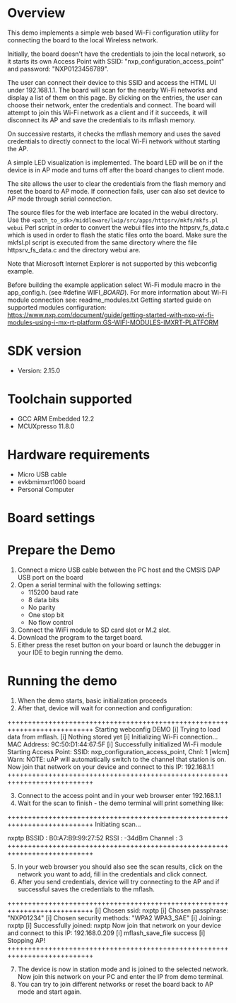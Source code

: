 Overview
========
This demo implements a simple web based Wi-Fi configuration utility for connecting the board to the local Wireless network. 

Initially, the board doesn't have the credentials to join the local network, so it starts its own Access Point with SSID: "nxp_configuration_access_point" and password: "NXP0123456789".

The user can connect their device to this SSID and access the HTML UI under 192.168.1.1. The board will scan for the nearby Wi-Fi networks and display a list of them on this page. By clicking on the entries, the user can choose their network, enter the credentials and connect. The board will attempt to join this Wi-Fi network as a client and if it succeeds, it will disconnect its AP and save the credentials to its mflash memory.

On successive restarts, it checks the mflash memory and uses the saved credentials to directly connect to the local Wi-Fi network without starting the AP. 

A simple LED visualization is implemented. The board LED will be on if the device is in AP mode and turns off after the board changes to client mode.

The site allows the user to clear the credentials from the flash memory and reset the board to AP mode. If connection fails, user can also set device to AP mode through serial connection.

The source files for the web interface are located in the webui directory. Use the `<path_to_sdk>/middleware/lwip/src/apps/httpsrv/mkfs/mkfs.pl webui` Perl script in order to convert the webui files into the httpsrv_fs_data.c which is used in order to flash the static files onto the board. Make sure the mkfsl.pl script is executed from the same directory where the file httpsrv_fs_data.c and the directory webui are.

Note that Microsoft Internet Explorer is not supported by this webconfig example.

Before building the example application select Wi-Fi module macro in the app_config.h. (see #define WIFI_<SoC Name>_BOARD_<Module Name>).
For more information about Wi-Fi module connection see:
    readme_modules.txt
    Getting started guide on supported modules configuration:
    https://www.nxp.com/document/guide/getting-started-with-nxp-wi-fi-modules-using-i-mx-rt-platform:GS-WIFI-MODULES-IMXRT-PLATFORM



SDK version
===========
- Version: 2.15.0

Toolchain supported
===================
- GCC ARM Embedded  12.2
- MCUXpresso  11.8.0

Hardware requirements
=====================
- Micro USB cable
- evkbmimxrt1060 board
- Personal Computer


Board settings
==============


Prepare the Demo
================
1.  Connect a micro USB cable between the PC host and the CMSIS DAP USB port on the board
2.  Open a serial terminal with the following settings:
    - 115200 baud rate
    - 8 data bits
    - No parity
    - One stop bit
    - No flow control
3.  Connect the WiFi module to SD card slot or M.2 slot.
4.  Download the program to the target board.
5.  Either press the reset button on your board or launch the debugger in your IDE to begin running the demo.


Running the demo
================
1. When the demo starts, basic initialization proceeds
2. After that, device will wait for connection and configuration:

+++++++++++++++++++++++++++++++++++++++++++++++++++++++++++++++++++++++++++
Starting webconfig DEMO
[i] Trying to load data from mflash.
[i] Nothing stored yet
[i] Initializing Wi-Fi connection...
MAC Address: 9C:50:D1:44:67:5F
[i] Successfully initialized Wi-Fi module
Starting Access Point: SSID: nxp_configuration_access_point, Chnl: 1
[wlcm] Warn: NOTE: uAP will automatically switch to the channel that station is on.
 Now join that network on your device and connect to this IP: 192.168.1.1
+++++++++++++++++++++++++++++++++++++++++++++++++++++++++++++++++++++++++++

3. Connect to the access point and in your web browser enter 192.168.1.1
4. Wait for the scan to finish - the demo terminal will print something like:

+++++++++++++++++++++++++++++++++++++++++++++++++++++++++++++++++++++++++++
Initiating scan...

nxptp
     BSSID         : B0:A7:B9:99:27:52
     RSSI          : -34dBm
     Channel       : 3
+++++++++++++++++++++++++++++++++++++++++++++++++++++++++++++++++++++++++++

5. In your web browser you should also see the scan results, click on the network
   you want to add, fill in the credentials and click connect.
6. After you send credentials, device will try connecting to the AP and if successful saves the credentials to the mflash.

+++++++++++++++++++++++++++++++++++++++++++++++++++++++++++++++++++++++++++
[i] Chosen ssid: nxptp
[i] Chosen passphrase: "NXP01234"
[i] Chosen security methods: "WPA2 WPA3_SAE"
[i] Joining: nxptp
[i] Successfully joined: nxptp
 Now join that network on your device and connect to this IP: 192.168.0.209
[i] mflash_save_file success
[i] Stopping AP!
+++++++++++++++++++++++++++++++++++++++++++++++++++++++++++++++++++++++++++

7. The device is now in station mode and is joined to the selected network.
   Now join this network on your PC and enter the IP from demo terminal.
8. You can try to join different networks or reset the board back to AP mode and start again.
